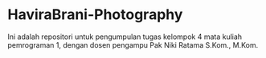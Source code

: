 # HaviraBrani-Photography

Ini adalah repositori untuk pengumpulan tugas kelompok 4
mata kuliah pemrograman 1, dengan dosen pengampu Pak Niki Ratama S.Kom., M.Kom.
